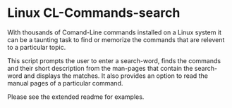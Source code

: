 # Linux CL-Commands-search

With thousands of Comand-Line commands installed on a Linux system it can be a taunting task 
to find or memorize the commands that are relevent to a particular topic.

This script prompts the user to enter a search-word, finds the commands and their short description 
from the man-pages that contain the search-word and displays the matches. It also provides an option to 
read the manual pages of a particular command.

Please see the extended readme for examples.
